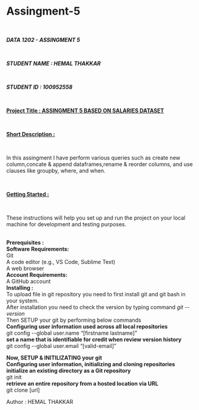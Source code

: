 # Assingment-5

<br>

<b><i>DATA 1202 - ASSINGMENT 5</i></b>

<br>

<b><i>STUDENT NAME : HEMAL THAKKAR</i></b>

<br>

<b><i>STUDENT ID : 100952558</i></b>

<br>

<b><u>Project Title : ASSINGMENT 5 BASED ON SALARIES DATASET</u></b>

<br>

<b><u>Short Description : </u></b>

<br>

In this assingment I have perform various queries such as create new column,concate & append dataframes,rename & reorder columns, and use clauses like groupby, where, and when.

<br>

<b><u>Getting Started : </u></b>

<br>

These instructions will help you set up and run the project on your local machine for development and testing purposes.

<br>
<b>
Prerequisites :<br>
    Software Requirements:</b><br>
        Git<br>
        A code editor (e.g., VS Code, Sublime Text)<br>
        A web browser<br>
   <b> Account Requirements:</b><br>
        A GitHub account
<br>
<b>
Installing :<br></b>
To upload file in git repository you need to first install git and git bash in your system.<br>
After installation you need to check the version by typing command <i>git --version</i><br>
Then SETUP your git by performing below commands<br>
<b>Configuring user information used across all local repositories</b><br>
git config --global user.name “[firstname lastname]”<br>
<b>set a name that is identifiable for credit when review version history</b><br>
git config --global user.email “[valid-email]”<br>

<b>Now, SETUP & INITILIZATING your git</b><br>
<b>Configuring user information, initializing and cloning repositories</b><br>
<b>initialize an existing directory as a Git repository</b><br>
git init<br>
<b>retrieve an entire repository from a hosted location via URL</b></br>
git clone [url]<br>


Author : HEMAL THAKKAR